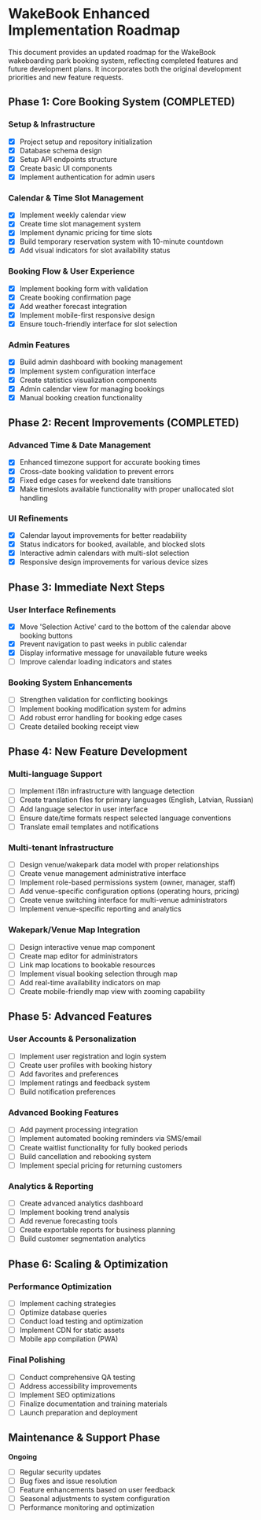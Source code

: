 # WakeBook Enhanced Implementation Roadmap

This document provides an updated roadmap for the WakeBook wakeboarding park booking system, reflecting completed features and future development plans. It incorporates both the original development priorities and new feature requests.

## Phase 1: Core Booking System (COMPLETED)

### Setup & Infrastructure
- [x] Project setup and repository initialization
- [x] Database schema design
- [x] Setup API endpoints structure
- [x] Create basic UI components
- [x] Implement authentication for admin users

### Calendar & Time Slot Management
- [x] Implement weekly calendar view
- [x] Create time slot management system
- [x] Implement dynamic pricing for time slots
- [x] Build temporary reservation system with 10-minute countdown
- [x] Add visual indicators for slot availability status

### Booking Flow & User Experience
- [x] Implement booking form with validation
- [x] Create booking confirmation page
- [x] Add weather forecast integration
- [x] Implement mobile-first responsive design
- [x] Ensure touch-friendly interface for slot selection

### Admin Features
- [x] Build admin dashboard with booking management
- [x] Implement system configuration interface
- [x] Create statistics visualization components
- [x] Admin calendar view for managing bookings
- [x] Manual booking creation functionality

## Phase 2: Recent Improvements (COMPLETED)

### Advanced Time & Date Management
- [x] Enhanced timezone support for accurate booking times
- [x] Cross-date booking validation to prevent errors
- [x] Fixed edge cases for weekend date transitions
- [x] Make timeslots available functionality with proper unallocated slot handling

### UI Refinements
- [x] Calendar layout improvements for better readability
- [x] Status indicators for booked, available, and blocked slots
- [x] Interactive admin calendars with multi-slot selection
- [x] Responsive design improvements for various device sizes

## Phase 3: Immediate Next Steps

### User Interface Refinements
- [X] Move 'Selection Active' card to the bottom of the calendar above booking buttons
- [X] Prevent navigation to past weeks in public calendar
- [X] Display informative message for unavailable future weeks
- [ ] Improve calendar loading indicators and states

### Booking System Enhancements
- [ ] Strengthen validation for conflicting bookings
- [ ] Implement booking modification system for admins
- [ ] Add robust error handling for booking edge cases
- [ ] Create detailed booking receipt view

## Phase 4: New Feature Development

### Multi-language Support
- [ ] Implement i18n infrastructure with language detection
- [ ] Create translation files for primary languages (English, Latvian, Russian)
- [ ] Add language selector in user interface
- [ ] Ensure date/time formats respect selected language conventions
- [ ] Translate email templates and notifications

### Multi-tenant Infrastructure
- [ ] Design venue/wakepark data model with proper relationships
- [ ] Create venue management administrative interface
- [ ] Implement role-based permissions system (owner, manager, staff)
- [ ] Add venue-specific configuration options (operating hours, pricing)
- [ ] Create venue switching interface for multi-venue administrators
- [ ] Implement venue-specific reporting and analytics

### Wakepark/Venue Map Integration
- [ ] Design interactive venue map component
- [ ] Create map editor for administrators
- [ ] Link map locations to bookable resources
- [ ] Implement visual booking selection through map
- [ ] Add real-time availability indicators on map
- [ ] Create mobile-friendly map view with zooming capability

## Phase 5: Advanced Features

### User Accounts & Personalization
- [ ] Implement user registration and login system
- [ ] Create user profiles with booking history
- [ ] Add favorites and preferences
- [ ] Implement ratings and feedback system
- [ ] Build notification preferences

### Advanced Booking Features
- [ ] Add payment processing integration
- [ ] Implement automated booking reminders via SMS/email
- [ ] Create waitlist functionality for fully booked periods
- [ ] Build cancellation and rebooking system
- [ ] Implement special pricing for returning customers

### Analytics & Reporting
- [ ] Create advanced analytics dashboard
- [ ] Implement booking trend analysis
- [ ] Add revenue forecasting tools
- [ ] Create exportable reports for business planning
- [ ] Build customer segmentation analytics

## Phase 6: Scaling & Optimization

### Performance Optimization
- [ ] Implement caching strategies
- [ ] Optimize database queries
- [ ] Conduct load testing and optimization
- [ ] Implement CDN for static assets
- [ ] Mobile app compilation (PWA)

### Final Polishing
- [ ] Conduct comprehensive QA testing
- [ ] Address accessibility improvements
- [ ] Implement SEO optimizations
- [ ] Finalize documentation and training materials
- [ ] Launch preparation and deployment

## Maintenance & Support Phase

**Ongoing**

- [ ] Regular security updates
- [ ] Bug fixes and issue resolution
- [ ] Feature enhancements based on user feedback
- [ ] Seasonal adjustments to system configuration
- [ ] Performance monitoring and optimization